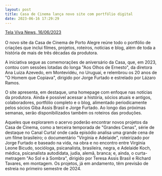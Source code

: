 ```yaml
---
layout: post
title: Casa de Cinema lança novo site com portfólio digital
date: 2023-06-16 17:29:29
---
```

[Tela Viva News, 16/06/2023](https://telaviva.com.br/16/06/2023/casa-de-cinema-lanca-novo-site-com-portfolio-digital/)\
\
O novo site da Casa de Cinema de Porto Alegre reúne todo o portfólio de criações que inclui filmes, projetos, roteiros, notícias e blog, além de toda a história de mais de três décadas da produtora. 

A iniciativa segue as comemorações de aniversário da Casa, que, em 2023, contou com sessões lotadas do longa "Aos Olhos de Ernesto", da diretora Ana Luiza Azevedo, em Montevidéu, no Uruguai, e relembrou os 20 anos de "O Homem que Copiava", dirigido por Jorge Furtado e estrelado por Lázaro Ramos. 

O site apresenta, em destaque, uma homepage com enfoque nas notícias da produtora. Ainda é possível acessar a história, sócios atuais e antigos, colaboradores, portfólio completo e o blog, alimentado periodicamente pelos sócios Giba Assis Brasil e Jorge Furtado. Ao longo das próximas semanas, serão disponibilizados também os roteiros das produções.

Aqueles que explorarem o acervo poderão encontrar novos projetos da Casa de Cinema, como a terceira temporada de "Grandes Cenas", série de destaque no Canal Curta! onde cada episódio analisa uma grande cena de um filme brasileiro; o documentário "Virgínia e Adelaide", roteirizado por Jorge Furtado e baseado na vida, na obra e no encontro entre Virgínia Leone Bicudo, socióloga, psicanalista, brasileira, negra, e Adelaide Koch, médica, psicanalista autodidata, judia, alemã, branca; e, ainda, o curta-metragem "Ao Sol e à Sombra", dirigido por Teresa Assis Brasil e Richard Tavares, em montagem. Os projetos, já em andamento, têm previsão de estreia no primeiro semestre de 2024.